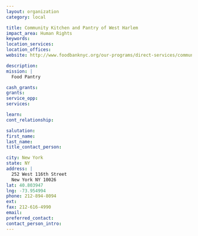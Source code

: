 ```yaml
---
layout: organization
category: local

title: Community Kitchen and Pantry of West Harlem
impact_area: Human Rights
keywords: 
location_services: 
location_offices: 
website: http://www.foodbanknyc.org/our-programs/direct-services/community-kitchen

description: 
mission: |
  Food Pantry

cash_grants: 
grants: 
service_opp: 
services: 

learn: 
cont_relationship: 

salutation: 
first_name: 
last_name: 
title_contact_person: 

city: New York
state: NY
address: |
  252 West 116th Street     
  New York NY 10026
lat: 40.803947
lng: -73.954994
phone: 212-894-8094
ext: 
fax: 212-616-4990
email: 
preferred_contact: 
contact_person_intro: 
---
```

